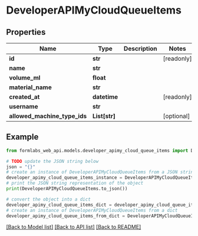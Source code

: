# DeveloperAPIMyCloudQueueItems


## Properties

Name | Type | Description | Notes
------------ | ------------- | ------------- | -------------
**id** | **str** |  | [readonly] 
**name** | **str** |  | 
**volume_ml** | **float** |  | 
**material_name** | **str** |  | 
**created_at** | **datetime** |  | [readonly] 
**username** | **str** |  | 
**allowed_machine_type_ids** | **List[str]** |  | [optional] 

## Example

```python
from formlabs_web_api.models.developer_apimy_cloud_queue_items import DeveloperAPIMyCloudQueueItems

# TODO update the JSON string below
json = "{}"
# create an instance of DeveloperAPIMyCloudQueueItems from a JSON string
developer_apimy_cloud_queue_items_instance = DeveloperAPIMyCloudQueueItems.from_json(json)
# print the JSON string representation of the object
print(DeveloperAPIMyCloudQueueItems.to_json())

# convert the object into a dict
developer_apimy_cloud_queue_items_dict = developer_apimy_cloud_queue_items_instance.to_dict()
# create an instance of DeveloperAPIMyCloudQueueItems from a dict
developer_apimy_cloud_queue_items_from_dict = DeveloperAPIMyCloudQueueItems.from_dict(developer_apimy_cloud_queue_items_dict)
```
[[Back to Model list]](../README.md#documentation-for-models) [[Back to API list]](../README.md#documentation-for-api-endpoints) [[Back to README]](../README.md)


